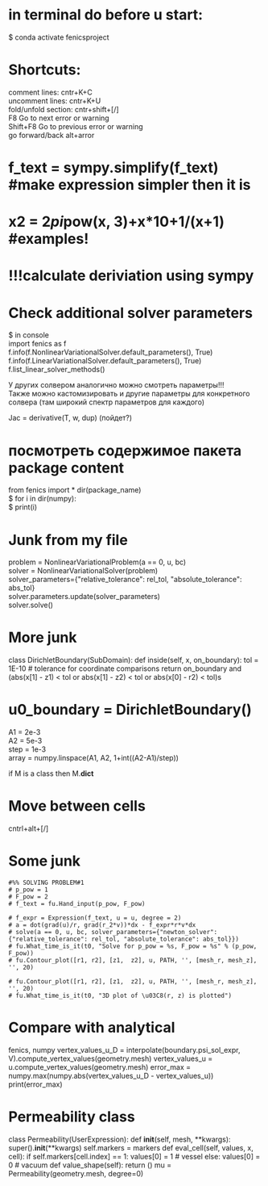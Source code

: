# in terminal do before u start:  
$ conda activate fenicsproject  
# Shortcuts:  
comment lines: cntr+K+C  
uncomment lines: cntr+K+U  
fold/unfold section: cntr+shift+[/]  
F8 Go to next error or warning  
Shift+F8 Go to previous error or warning  
go forward/back alt+arror  
  
# f_text = sympy.simplify(f_text) #make expression simpler then it is  
# x2 = 2*pi*pow(x, 3)+x*10+1/(x+1) #examples!  
# !!!calculate deriviation using sympy  
# Check additional solver parameters  
$ in console  
import fenics as f  
f.info(f.NonlinearVariationalSolver.default_parameters(), True)  
f.info(f.LinearVariationalSolver.default_parameters(), True)  
f.list_linear_solver_methods()  
  
У других солвером аналогично можно смотреть параметры!!!  
Также можно кастомизировать и другие параметры для конкретного солвера (там широкий спектр параметров для каждого)  
  
Jac     = derivative(T, w, dup) (пойдет?)  
# посмотреть содержимое пакета package content  
from fenics  import *
dir(package_name)  
$ for i in dir(numpy):  
$ print(i)  
# Junk from my file  
  
problem = NonlinearVariationalProblem(a == 0, u, bc)  
solver = NonlinearVariationalSolver(problem)  
solver_parameters={"relative_tolerance": rel_tol, "absolute_tolerance": abs_tol}  
solver.parameters.update(solver_parameters)  
solver.solve()  
# More junk  
class DirichletBoundary(SubDomain):
    def inside(self, x, on_boundary):
        tol = 1E-10   # tolerance for coordinate comparisons
        return on_boundary and \
               (abs(x[1] - z1) < tol or abs(x[1] - z2) < tol or abs(x[0] - r2) < tol)s
# u0_boundary = DirichletBoundary()  
A1 = 2e-3  
A2 = 5e-3  
step = 1e-3  
array = numpy.linspace(A1, A2, 1+int((A2-A1)/step))  
  
if M is a class then M.__dict__  
# Move between cells  
cntrl+alt+[/]  
# Some junk
    #%% SOLVING PROBLEM#1
    # p_pow = 1
    # F_pow = 2
    # f_text = fu.Hand_input(p_pow, F_pow)

    # f_expr = Expression(f_text, u = u, degree = 2)
    # a = dot(grad(u)/r, grad(r_2*v))*dx - f_expr*r*v*dx
    # solve(a == 0, u, bc, solver_parameters={"newton_solver": {"relative_tolerance": rel_tol, "absolute_tolerance": abs_tol}})
    # fu.What_time_is_it(t0, "Solve for p_pow = %s, F_pow = %s" % (p_pow, F_pow))
    # fu.Contour_plot([r1, r2], [z1,  z2], u, PATH, '', [mesh_r, mesh_z], '', 20)

    # fu.Contour_plot([r1, r2], [z1,  z2], u, PATH, '', [mesh_r, mesh_z], '', 20)
    # fu.What_time_is_it(t0, "3D plot of \u03C8(r, z) is plotted")
# Compare with analytical
fenics, numpy
vertex_values_u_D = interpolate(boundary.psi_sol_expr, V).compute_vertex_values(geometry.mesh)
vertex_values_u = u.compute_vertex_values(geometry.mesh)
error_max = numpy.max(numpy.abs(vertex_values_u_D - vertex_values_u))
print(error_max)

# Permeability class
class Permeability(UserExpression):
    def __init__(self, mesh, **kwargs):
        super().__init__(**kwargs)
        self.markers = markers
    def eval_cell(self, values, x, cell):
        if self.markers[cell.index] == 1:
            values[0] = 1 # vessel
        else:
            values[0] = 0 # vacuum
    def value_shape(self):
        return ()
mu = Permeability(geometry.mesh, degree=0)